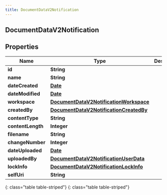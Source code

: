 ```yaml
---
title: DocumentDataV2Notification
---
```

## DocumentDataV2Notification


## Properties

| Name | Type | Description | Notes |
| ------------ | ------------- | ------------- | ------------- |
| **id** | **String** |  |  [optional] |
| **name** | **String** |  |  [optional] |
| **dateCreated** | [**Date**](Date.html) |  |  [optional] |
| **dateModified** | [**Date**](Date.html) |  |  [optional] |
| **workspace** | [**DocumentDataV2NotificationWorkspace**](DocumentDataV2NotificationWorkspace.html) |  |  [optional] |
| **createdBy** | [**DocumentDataV2NotificationCreatedBy**](DocumentDataV2NotificationCreatedBy.html) |  |  [optional] |
| **contentType** | **String** |  |  [optional] |
| **contentLength** | **Integer** |  |  [optional] |
| **filename** | **String** |  |  [optional] |
| **changeNumber** | **Integer** |  |  [optional] |
| **dateUploaded** | [**Date**](Date.html) |  |  [optional] |
| **uploadedBy** | [**DocumentDataV2NotificationUserData**](DocumentDataV2NotificationUserData.html) |  |  [optional] |
| **lockInfo** | [**DocumentDataV2NotificationLockInfo**](DocumentDataV2NotificationLockInfo.html) |  |  [optional] |
| **selfUri** | **String** |  |  [optional] |
{: class="table table-striped"}
{: class="table table-striped"}


